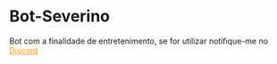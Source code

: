 # Bot-Severino
Bot com a finalidade de entretenimento, se for utilizar notifique-me no <span style="color: #ff9900;"><a style="color: #ff9900;" href="https://discord.gg/DchNq6Q">Discord</a></span>
